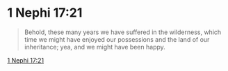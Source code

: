 # 1 Nephi 17:21

> Behold, these many years we have suffered in the wilderness, which time we might have enjoyed our possessions and the land of our inheritance; yea, and we might have been happy.

[1 Nephi 17:21](https://www.churchofjesuschrist.org/study/scriptures/bofm/1-ne/17?lang=eng&id=p21#p21)


